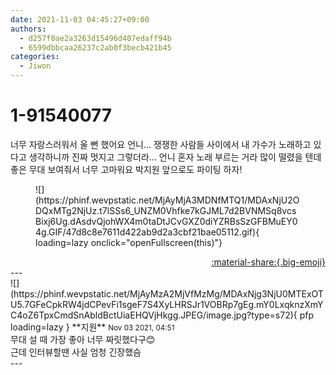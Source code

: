 ```yaml
---
date: 2021-11-03 04:45:27+09:00
authors:
  - d257f0ae2a3263d15496d407edaff94b
  - 6599dbbcaa26237c2ab0f3becb421b45
categories:
  - Jiwon
---
```


# 1-91540077

<div class="post-container" markdown="1">
<div class="content-container md-sidebar__scrollwrap" markdown="1">

너무 자랑스러워서 울 뻔 했어요 언니... 쟁쟁한 사람들 사이에서 내 가수가 노래하고 있다고 생각하니까 진짜 멋지고 그렇더라... 언니 혼자 노래 부르는 거라 많이 떨렸을 텐데 좋은 무대 보여줘서 너무 고마워요 박지원 앞으로도 파이팅 하자!
<figure markdown="1">
![](https://phinf.wevpstatic.net/MjAyMjA3MDNfMTQ1/MDAxNjU2ODQxMTg2NjUz.t7lSSs6_UNZM0Vhfke7kGJML7d2BVNMSq8vcsBixj6Ug.dAsdvQjohWX4m0taDtJCvGXZ0diYZRBsSzGFBMuEY04g.GIF/47d8c8e7611d422ab9d2a3cbf21bae05112.gif){ loading=lazy onclick="openFullscreen(this)"}
</figure>


</div>
</div>

<div style="text-align: right;" markdown="1">
<a href="https://weverse.io/fromis9/fanpost/1-91540077" style="text-align: right;">:material-share:{.big-emoji}</a>
</div>
---

<div class="comments-container md-sidebar__scrollwrap" markdown="1">
<div class="comment" markdown="1">
<div class='id-container' markdown="1">
![](https://phinf.wevpstatic.net/MjAyMzA2MjVfMzMg/MDAxNjg3NjU0MTExOTU5.7GFeCpkRW4jdCPevFi1sgeF7S4XyLHRSJr1VOBRp7gEg.mY0LxqknzXmYC4oZ6TpxCmdSnAbldBctUiaEHQVjHkgg.JPEG/image.jpg?type=s72){ pfp loading=lazy }
**<span class="artist">지원</span>** <small>Nov 03 2021, 04:51</small><br>
</div>
<div class='comment-body' markdown="1">
무대 설 때 가장 좋아 너무 짜릿했다구😊<br>근데 인터뷰할땐 사실 엄청 긴장했슴
</div>
</div>
</div>
---
